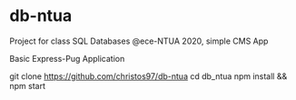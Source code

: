 # db-ntua
Project for class SQL Databases @ece-NTUA 2020, simple CMS App  

Basic Express-Pug Application

git clone https://github.com/christos97/db-ntua
cd db_ntua
npm install && npm start

